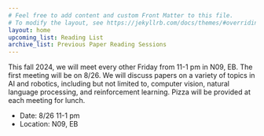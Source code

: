 ```yaml
---
# Feel free to add content and custom Front Matter to this file.
# To modify the layout, see https://jekyllrb.com/docs/themes/#overriding-theme-defaults
layout: home
upcoming_list: Reading List
archive_list: Previous Paper Reading Sessions
---
```


This fall 2024, we will meet every other Friday from 11-1 pm in N09, EB. The first meeting will be on 8/26.
We will discuss papers on a variety of topics in AI and robotics, including but not limited to, computer vision, natural language processing, and reinforcement learning.
Pizza will be provided at each meeting for lunch.

- Date: 8/26 11-1 pm
- Location: N09, EB

<!-- Upcoming papers -->


<!-- - Vision-Language Foundation Models as Effective Robot Imitators
    - Authors: Xinghang Li, Minghuan Liu, Hanbo Zhang, Cunjun Yu, Jie Xu, Hongtao Wu, Chilam Cheang, Ya Jing, Weinan Zhang, Huaping Liu, Hang Li, Tao Kong
    - Venue: Arxiv
    - [Paper Link](https://arxiv.org/abs/2311.01378)


- Diffusion Policy: Visuomotor Policy Learning via Action Diffusion
    - [Paper Link](https://diffusion-policy.cs.columbia.edu/)

- Champion-level drone racing using deep reinforcement learning
    - [Paper Link](https://www.nature.com/articles/s41586-023-06419-4) -->

<!-- Members
- Members:
    - Shiqi Zhang
    - Xiaohan Zhang
    - David DeFazio
    - Yohei Hayamizu
    - Zainab Altaweel
-->